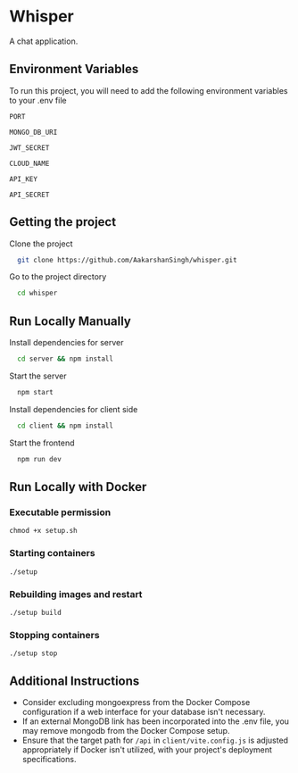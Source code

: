 
# Whisper

A chat application.


## Environment Variables

To run this project, you will need to add the following environment variables to your .env file

`PORT`

`MONGO_DB_URI`

`JWT_SECRET`

`CLOUD_NAME` 

`API_KEY`

`API_SECRET`

## Getting the project

Clone the project

```bash
  git clone https://github.com/AakarshanSingh/whisper.git
```

Go to the project directory

```bash
  cd whisper
```

## Run Locally Manually

Install dependencies for server

```bash
  cd server && npm install
```

Start the server

```bash
  npm start 
```

Install dependencies for client side

```bash
  cd client && npm install
```

Start the frontend

```bash
  npm run dev 
```
## Run Locally with Docker

### Executable permission
```
chmod +x setup.sh
```

### Starting containers
```
./setup
```

### Rebuilding images and restart
```
./setup build
```
### Stopping containers
```
./setup stop
```


## Additional Instructions
- Consider excluding mongoexpress from the Docker Compose configuration if a web interface for your database isn't necessary.
- If an external MongoDB link has been incorporated into the .env file, you may remove mongodb from the Docker Compose setup.
- Ensure that the target path for `/api` in `client/vite.config.js` is adjusted appropriately if Docker isn't utilized, with your project's deployment specifications.
